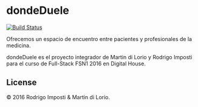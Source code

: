 # dondeDuele

[![Build Status](https://travis-ci.org/laravel/framework.svg)](https://travis-ci.org/laravel/framework)

Ofrecemos un espacio de encuentro entre pacientes y profesionales de la medicina.

dondeDuele es el proyecto integrador de Martin di Lorio y Rodrigo Imposti para el curso de Full-Stack FSN1 2016 en Digital House.

## License

© 2016 Rodrigo Imposti & Martin di Lorio.
